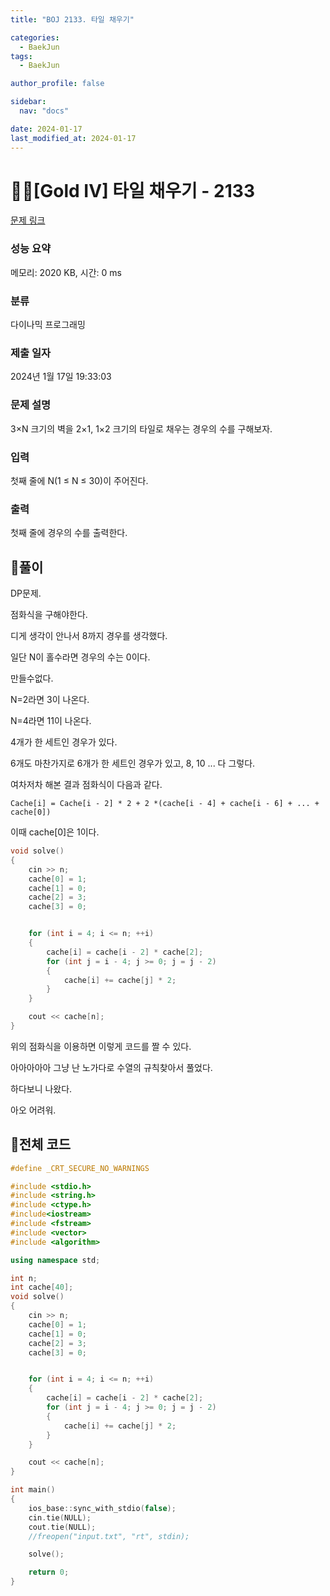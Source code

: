 ```yaml
---
title: "BOJ 2133. 타일 채우기"

categories:
  - BaekJun
tags:
  - BaekJun

author_profile: false

sidebar:
  nav: "docs"

date: 2024-01-17
last_modified_at: 2024-01-17
---
```


# 🙇‍♀️[Gold IV] 타일 채우기 - 2133 

[문제 링크](https://www.acmicpc.net/problem/2133) 

### 성능 요약

메모리: 2020 KB, 시간: 0 ms

### 분류

다이나믹 프로그래밍

### 제출 일자

2024년 1월 17일 19:33:03

### 문제 설명

<p>3×N 크기의 벽을 2×1, 1×2 크기의 타일로 채우는 경우의 수를 구해보자.</p>

### 입력 

 <p>첫째 줄에 N(1 ≤ N ≤ 30)이 주어진다.</p>

### 출력 

 <p>첫째 줄에 경우의 수를 출력한다.</p>

## 🚀풀이

DP문제.  

점화식을 구해야한다.  

디게 생각이 안나서 8까지 경우를 생각했다.  

일단 N이 홀수라면 경우의 수는 0이다.  

만들수없다.  

N=2라면 3이 나온다.  

N=4라면 11이 나온다.  

4개가 한 세트인 경우가 있다.  

6개도 마찬가지로 6개가 한 세트인 경우가 있고, 8, 10 ... 다 그렇다.  

여차저차 해본 결과 점화식이 다음과 같다.  

`Cache[i] = Cache[i - 2] * 2 + 2 *(cache[i - 4] + cache[i - 6] + ... + cache[0])`  

이때 cache[0]은 1이다.  

```cpp
void solve()
{
	cin >> n;
	cache[0] = 1;
	cache[1] = 0;
	cache[2] = 3;
	cache[3] = 0;


	for (int i = 4; i <= n; ++i)
	{
		cache[i] = cache[i - 2] * cache[2];
		for (int j = i - 4; j >= 0; j = j - 2)
		{
			cache[i] += cache[j] * 2;
		}
	}

	cout << cache[n];
}
```

위의 점화식을 이용하면 이렇게 코드를 짤 수 있다.  

아아아아아 그냥 난 노가다로 수열의 규칙찾아서 풀었다.  

하다보니 나왔다.  

아오 어려워.  

## 🚀전체 코드

```cpp
#define _CRT_SECURE_NO_WARNINGS

#include <stdio.h>
#include <string.h>
#include <ctype.h>
#include<iostream>
#include <fstream>
#include <vector>
#include <algorithm>

using namespace std;

int n;
int cache[40];
void solve()
{
	cin >> n;
	cache[0] = 1;
	cache[1] = 0;
	cache[2] = 3;
	cache[3] = 0;


	for (int i = 4; i <= n; ++i)
	{
		cache[i] = cache[i - 2] * cache[2];
		for (int j = i - 4; j >= 0; j = j - 2)
		{
			cache[i] += cache[j] * 2;
		}
	}

	cout << cache[n];
}

int main()
{
	ios_base::sync_with_stdio(false);
	cin.tie(NULL);
	cout.tie(NULL);
	//freopen("input.txt", "rt", stdin);

	solve();

	return 0;
}
```